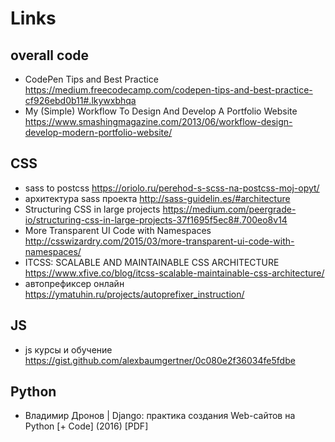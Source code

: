 # Links

## overall code
- CodePen Tips and Best Practice https://medium.freecodecamp.com/codepen-tips-and-best-practice-cf926ebd0b11#.lkywxbhqa
- My (Simple) Workflow To Design And Develop A Portfolio Website https://www.smashingmagazine.com/2013/06/workflow-design-develop-modern-portfolio-website/

## CSS
- sass to postcss https://oriolo.ru/perehod-s-scss-na-postcss-moj-opyt/
- архитектура sass проекта http://sass-guidelin.es/#architecture
- Structuring CSS in large projects https://medium.com/peergrade-io/structuring-css-in-large-projects-37f1695f5ec8#.700eo8v14
- More Transparent UI Code with Namespaces http://csswizardry.com/2015/03/more-transparent-ui-code-with-namespaces/
- ITCSS: SCALABLE AND MAINTAINABLE CSS ARCHITECTURE https://www.xfive.co/blog/itcss-scalable-maintainable-css-architecture/
- автопрефиксер онлайн https://ymatuhin.ru/projects/autoprefixer_instruction/

## JS 

-  js курсы и обучение https://gist.github.com/alexbaumgertner/0c080e2f36034fe5fdbe

## Python 

- Владимир Дронов | Django: практика создания Web-сайтов на Python [+ Code] (2016) [PDF]





